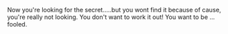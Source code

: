Now you're looking for the secret.....but you wont find it because of cause, you're really not looking. You don't want to work it out! You want to be ... fooled.
